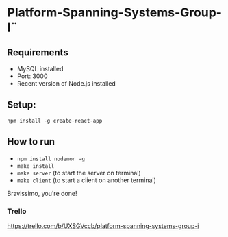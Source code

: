 # Platform-Spanning-Systems-Group-I¨

## Requirements
- MySQL installed
- Port: 3000
- Recent version of Node.js installed

## Setup: 
```
npm install -g create-react-app
```

## How to run
- `npm install nodemon -g`
- `make install`
- `make server` (to start the server on terminal)
- `make client` (to start a client on another terminal)

Bravissimo, you're done!

### Trello
https://trello.com/b/UXSGVccb/platform-spanning-systems-group-i
